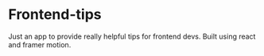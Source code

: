 # Frontend-tips

Just an app to provide really helpful tips for frontend devs. Built using react and framer motion.
